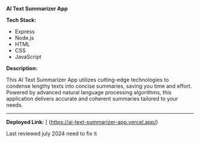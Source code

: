 **AI Text Summarizer App**

**Tech Stack:**
- Express
- Node.js
- HTML
- CSS
- JavaScript



**Description:**

This AI Text Summarizer App utilizes cutting-edge technologies to condense lengthy texts into concise summaries, saving you time and effort. Powered by advanced natural language processing algorithms, this application delivers accurate and coherent summaries tailored to your needs.

---

**Deployed Link:**
[
(https://ai-text-summarizer-app.vercel.app/)

Last reviewed july 2024 need to fix it 



